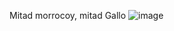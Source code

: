 Mitad morrocoy, mitad Gallo
![image](https://github.com/Gabozxc/morrogallo-2.0/assets/52869101/0bafdea8-4dae-4988-9ca8-d1e676cbed98)
